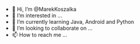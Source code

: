 - 👋 Hi, I’m @MarekKoszalka
- 👀 I’m interested in ...
- 🌱 I’m currently learning Java, Android and Python
- 💞️ I’m looking to collaborate on ...
- 📫 How to reach me ...

<!---
MarekKoszalka/MarekKoszalka is a ✨ special ✨ repository because its `README.md` (this file) appears on your GitHub profile.
You can click the Preview link to take a look at your changes.
--->
